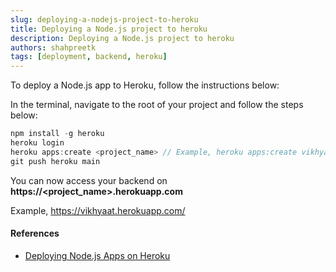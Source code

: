 ```yaml
---
slug: deploying-a-nodejs-project-to-heroku
title: Deploying a Node.js project to heroku
description: Deploying a Node.js project to heroku
authors: shahpreetk
tags: [deployment, backend, heroku]
---
```


To deploy a Node.js app to Heroku, follow the instructions below:
<!-- truncate -->
In the terminal, navigate to the root of your project and follow the steps below:
```js
npm install -g heroku
heroku login
heroku apps:create <project_name> // Example, heroku apps:create vikhyaat
git push heroku main
```

You can now access your backend on <b>https://\<project_name>.herokuapp.com</b>

Example, https://vikhyaat.herokuapp.com/

#### References
- [Deploying Node.js Apps on Heroku](https://devcenter.heroku.com/articles/deploying-nodejs)